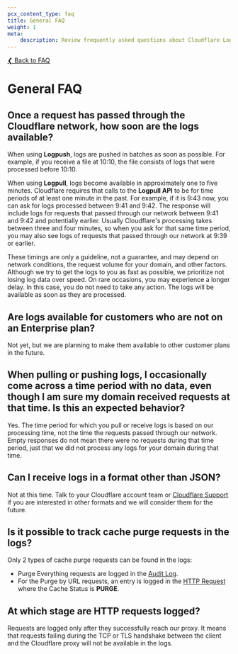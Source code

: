 ```yaml
---
pcx_content_type: faq
title: General FAQ
weight: 1
meta:
    description: Review frequently asked questions about Cloudflare Logs.
---
```


[❮ Back to FAQ](/logs/faq/)

# General FAQ

## Once a request has passed through the Cloudflare network, how soon are the logs available?

When using **Logpush**, logs are pushed in batches as soon as possible. For example, if you receive a file at 10:10, the file consists of logs that were processed before 10:10.

When using **Logpull**, logs become available in approximately one to five minutes. Cloudflare requires that calls to the **Logpull API** to be for time periods of at least one minute in the past. For example, if it is 9:43 now, you can ask for logs processed between 9:41 and 9:42. The response will include logs for requests that passed through our network between 9:41 and 9:42 and potentially earlier. Usually Cloudflare's processing takes between three and four minutes, so when you ask for that same time period, you may also see logs of requests that passed through our network at 9:39 or earlier.

These timings are only a guideline, not a guarantee, and may depend on network conditions, the request volume for your domain, and other factors. Although we try to get the logs to you as fast as possible, we prioritize not losing log data over speed. On rare occasions, you may experience a longer delay. In this case, you do not need to take any action. The logs will be available as soon as they are processed.

## Are logs available for customers who are not on an Enterprise plan?

Not yet, but we are planning to make them available to other customer plans in the future.

## When pulling or pushing logs, I occasionally come across a time period with no data, even though I am sure my domain received requests at that time. Is this an expected behavior?

Yes. The time period for which you pull or receive logs is based on our processing time, not the time the requests passed through our network. Empty responses do not mean there were no requests during that time period, just that we did not process any logs for your domain during that time.

## Can I receive logs in a format other than JSON?

Not at this time. Talk to your Cloudflare account team or [Cloudflare Support](/support/contacting-cloudflare-support/) if you are interested in other formats and we will consider them for the future.

## Is it possible to track cache purge requests in the logs?

Only 2 types of cache purge requests can be found in the logs:
- Purge Everything requests are logged in the [Audit Log](/logs/reference/log-fields/account/audit_logs/).
- For the Purge by URL requests, an entry is logged in the [HTTP Request](/logs/reference/log-fields/zone/http_requests/) where the Cache Status is **PURGE**.

## At which stage are HTTP requests logged?

Requests are logged only after they successfully reach our proxy.
It means that requests failing during the TCP or TLS handshake between the client and the Cloudflare proxy will not be available in the logs.
